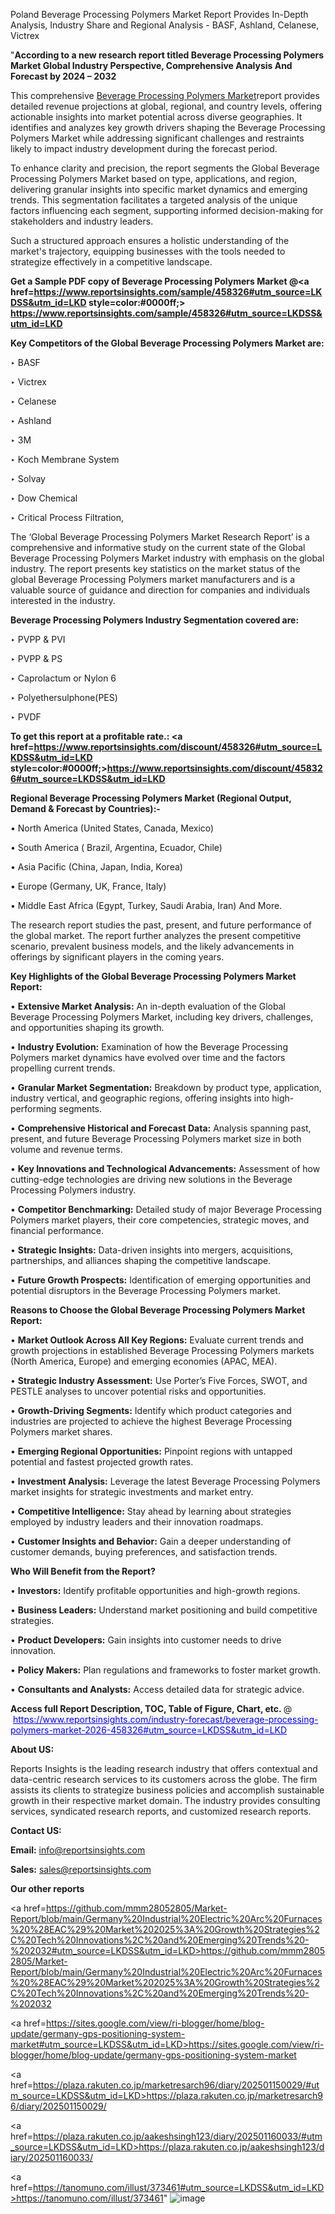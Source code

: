 Poland Beverage Processing Polymers Market Report Provides In-Depth Analysis, Industry Share and Regional Analysis - BASF, Ashland, Celanese, Victrex

"<strong>According to a new research report titled Beverage Processing Polymers Market Global Industry Perspective, Comprehensive Analysis And Forecast by 2024 – 2032</strong>

This comprehensive <a href=https://www.reportsinsights.com/sample/458326>Beverage Processing Polymers Market</a>report provides detailed revenue projections at global, regional, and country levels, offering actionable insights into market potential across diverse geographies. It identifies and analyzes key growth drivers shaping the Beverage Processing Polymers Market while addressing significant challenges and restraints likely to impact industry development during the forecast period.

To enhance clarity and precision, the report segments the Global Beverage Processing Polymers Market based on type, applications, and region, delivering granular insights into specific market dynamics and emerging trends. This segmentation facilitates a targeted analysis of the unique factors influencing each segment, supporting informed decision-making for stakeholders and industry leaders.

Such a structured approach ensures a holistic understanding of the market's trajectory, equipping businesses with the tools needed to strategize effectively in a competitive landscape.

<strong>Get a Sample PDF copy of Beverage Processing Polymers Market </strong><strong>@<a href=https://www.reportsinsights.com/sample/458326#utm_source=LKDSS&utm_id=LKD style=color:#0000ff;> https://www.reportsinsights.com/sample/458326#utm_source=LKDSS&utm_id=LKD</a></strong></font>

<strong>Key Competitors of the Global Beverage Processing Polymers Market are:</strong>

‣ BASF

‣ Victrex

‣ Celanese

‣ Ashland

‣ 3M

‣ Koch Membrane System

‣ Solvay

‣ Dow Chemical

‣ Critical Process Filtration,

The ‘Global Beverage Processing Polymers Market Research Report’ is a comprehensive and informative study on the current state of the Global Beverage Processing Polymers Market industry with emphasis on the global industry. The report presents key statistics on the market status of the global Beverage Processing Polymers market manufacturers and is a valuable source of guidance and direction for companies and individuals interested in the industry.

<strong>Beverage Processing Polymers Industry Segmentation covered are:</strong>

‣ PVPP & PVI

‣ PVPP & PS

‣ Caprolactum or Nylon 6

‣ Polyethersulphone(PES)

‣ PVDF

<strong>To get this report at a profitable rate.: <a href=https://www.reportsinsights.com/discount/458326#utm_source=LKDSS&utm_id=LKD style=color:#0000ff;>https://www.reportsinsights.com/discount/458326#utm_source=LKDSS&utm_id=LKD</a></strong></font>

<strong>Regional Beverage Processing Polymers Market (Regional Output, Demand &amp; Forecast by Countries):-</strong>

• North America (United States, Canada, Mexico)

• South America ( Brazil, Argentina, Ecuador, Chile)

• Asia Pacific (China, Japan, India, Korea)

• Europe (Germany, UK, France, Italy)

• Middle East Africa (Egypt, Turkey, Saudi Arabia, Iran) And More.

The research report studies the past, present, and future performance of the global market. The report further analyzes the present competitive scenario, prevalent business models, and the likely advancements in offerings by significant players in the coming years.

<strong>Key Highlights of the Global Beverage Processing Polymers Market Report:</strong>

• <strong>Extensive Market Analysis:</strong> An in-depth evaluation of the Global Beverage Processing Polymers Market, including key drivers, challenges, and opportunities shaping its growth.

• <strong>Industry Evolution:</strong> Examination of how the Beverage Processing Polymers market dynamics have evolved over time and the factors propelling current trends.

• <strong>Granular Market Segmentation:</strong> Breakdown by product type, application, industry vertical, and geographic regions, offering insights into high-performing segments.

• <strong>Comprehensive Historical and Forecast Data:</strong> Analysis spanning past, present, and future Beverage Processing Polymers market size in both volume and revenue terms.

• <strong>Key Innovations and Technological Advancements:</strong> Assessment of how cutting-edge technologies are driving new solutions in the Beverage Processing Polymers industry.

• <strong>Competitor Benchmarking:</strong> Detailed study of major Beverage Processing Polymers market players, their core competencies, strategic moves, and financial performance.

• <strong>Strategic Insights:</strong> Data-driven insights into mergers, acquisitions, partnerships, and alliances shaping the competitive landscape.

• <strong>Future Growth Prospects:</strong> Identification of emerging opportunities and potential disruptors in the Beverage Processing Polymers market.

<strong>Reasons to Choose the Global Beverage Processing Polymers Market Report:</strong>

• <strong>Market Outlook Across All Key Regions:</strong> Evaluate current trends and growth projections in established Beverage Processing Polymers markets (North America, Europe) and emerging economies (APAC, MEA).

• <strong>Strategic Industry Assessment:</strong> Use Porter’s Five Forces, SWOT, and PESTLE analyses to uncover potential risks and opportunities.

• <strong>Growth-Driving Segments:</strong> Identify which product categories and industries are projected to achieve the highest Beverage Processing Polymers market shares.

• <strong>Emerging Regional Opportunities:</strong> Pinpoint regions with untapped potential and fastest projected growth rates.

• <strong>Investment Analysis:</strong> Leverage the latest Beverage Processing Polymers market insights for strategic investments and market entry.

• <strong>Competitive Intelligence:</strong> Stay ahead by learning about strategies employed by industry leaders and their innovation roadmaps.

• <strong>Customer Insights and Behavior:</strong> Gain a deeper understanding of customer demands, buying preferences, and satisfaction trends.

<strong>Who Will Benefit from the Report?</strong>

• <strong>Investors:</strong> Identify profitable opportunities and high-growth regions.

• <strong>Business Leaders:</strong> Understand market positioning and build competitive strategies.

• <strong>Product Developers:</strong> Gain insights into customer needs to drive innovation.

• <strong>Policy Makers:</strong> Plan regulations and frameworks to foster market growth.

• <strong>Consultants and Analysts:</strong> Access detailed data for strategic advice.
</ul>
<strong>Access full Report Description, TOC, Table of Figure, Chart, etc. </strong>@  <a href=https://www.reportsinsights.com/industry-forecast/beverage-processing-polymers-market-2026-458326#utm_source=LKDSS&utm_id=LKD style=color:#0000ff;>https://www.reportsinsights.com/industry-forecast/beverage-processing-polymers-market-2026-458326#utm_source=LKDSS&utm_id=LKD</a></font>

<strong><strong>About US</strong>:</strong>

Reports Insights is the leading research industry that offers contextual and data-centric research services to its customers across the globe. The firm assists its clients to strategize business policies and accomplish sustainable growth in their respective market domain. The industry provides consulting services, syndicated research reports, and customized research reports.

<strong>Contact US:</strong>

<p class=""""><b>Email:</b> <a href=mailto:info@reportsinsights.com>info@reportsinsights.com</a></p>
<p class=""""><b>Sales:</b> <a href=mailto:sales@reportsinsights.com>sales@reportsinsights.com</a></p>

<strong>Our other reports</strong>

<a href=https://github.com/mmm28052805/Market-Report/blob/main/Germany%20Industrial%20Electric%20Arc%20Furnaces%20%28EAC%29%20Market%202025%3A%20Growth%20Strategies%2C%20Tech%20Innovations%2C%20and%20Emerging%20Trends%20-%202032#utm_source=LKDSS&utm_id=LKD>https://github.com/mmm28052805/Market-Report/blob/main/Germany%20Industrial%20Electric%20Arc%20Furnaces%20%28EAC%29%20Market%202025%3A%20Growth%20Strategies%2C%20Tech%20Innovations%2C%20and%20Emerging%20Trends%20-%202032</a>

<a href=https://sites.google.com/view/ri-blogger/home/blog-update/germany-gps-positioning-system-market#utm_source=LKDSS&utm_id=LKD>https://sites.google.com/view/ri-blogger/home/blog-update/germany-gps-positioning-system-market</a>

<a href=https://plaza.rakuten.co.jp/marketresarch96/diary/202501150029/#utm_source=LKDSS&utm_id=LKD>https://plaza.rakuten.co.jp/marketresarch96/diary/202501150029/</a>

<a href=https://plaza.rakuten.co.jp/aakeshsingh123/diary/202501160033/#utm_source=LKDSS&utm_id=LKD>https://plaza.rakuten.co.jp/aakeshsingh123/diary/202501160033/</a>

<a href=https://tanomuno.com/illust/373461#utm_source=LKDSS&utm_id=LKD>https://tanomuno.com/illust/373461</a>"
![image](https://github.com/user-attachments/assets/4bb3ad11-1a01-42d7-96a0-98f813198199)
